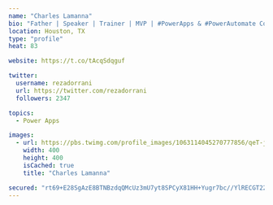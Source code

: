 ```yaml
---
name: "Charles Lamanna"
bio: "Father | Speaker | Trainer | MVP | #PowerApps & #PowerAutomate Community Super User | YouTuber Right-pointing triangle http://youtube.com/c/rezadorrani | Learn - Share - Clockwise rightwards and leftwards open circle arrows"
location: Houston, TX
type: "profile"
heat: 83

website: https://t.co/tAcqSdqguf

twitter:
  username: rezadorrani
  url: https://twitter.com/rezadorrani
  followers: 2347

topics:
  - Power Apps

images:
  - url: https://pbs.twimg.com/profile_images/1063114045270777856/qeT-jpWr_400x400.jpg
    width: 400
    height: 400
    isCached: true
    title: "Charles Lamanna"

secured: "rt69+E28SgAzE8BTNBzdqQMcUz3mU7yt8SPCyX81HH+Yugr7bc//YlRECGT22RKc7GT4bdxe+tIrAe7YmnSTYW64ihvcpLb88p+9qS0VKK4XNnnUSpxPOr+2TebA2E8BlfsfDJ7bZD3uBKM1dR0JP1SpOyCdAN/Gz+eNdxC5sAuXooao6D/cSdAJAEn6YBBaF7orPM6lddaw47DHdfHzGmjED+SySS995lK4OPMra1whINrv5AMeztDX0W462eehD4r7EeJ5UzJmegSN7qH63vdPpwez5xqrqsSIkVnQ3E8vCj5LpCTKme6A5Dvp6M0HNzBHcNRaI0yrWYfatIA3u17cg0aJaddc8p7vQ9qNMXzQZsqADaeiNAVgjw37GZAd+8QFc8BmxMC+QzaiHL8BYB6+KUidbHOEgBcUs9+ehxk=;dENsfp+Mq9JgyzsWNPAwxQ=="
---
```


